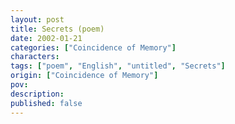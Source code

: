 ```yaml
---
layout: post
title: Secrets (poem)
date: 2002-01-21
categories: ["Coincidence of Memory"]
characters: 
tags: ["poem", "English", "untitled", "Secrets"]
origin: ["Coincidence of Memory"]
pov: 
description: 
published: false
---
```


